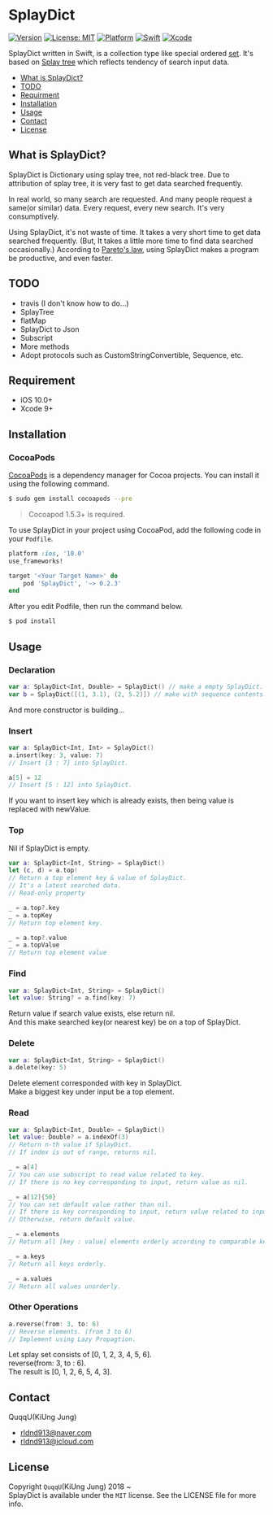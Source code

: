 # SplayDict


[![Version](https://img.shields.io/cocoapods/v/SplayDict.svg?style=flat)](https://cocoapods.org/pods/SplayDict)
[![License: MIT](https://img.shields.io/badge/License-MIT-blue.svg?style=flat)](https://github.com/QuqqU/SplayDict/blob/master/LICENSE)
[![Platform](https://img.shields.io/cocoapods/p/SplayDict.svg?style=flat)](https://cocoapods.org/pods/SplayDict)
[![Swift](https://img.shields.io/badge/Swift-4.0-%23FB613C.svg)](https://developer.apple.com/swift/)
[![Xcode](https://img.shields.io/badge/Xcode-9-green.svg)](https://developer.apple.com/xcode)



SplayDict written in Swift, is a collection type like special ordered [set](https://developer.apple.com/documentation/swift/set?changes=_2). 
It's based on [Splay tree](https://en.wikipedia.org/wiki/Splay_tree) which reflects tendency of search input data. 

- [What is SplayDict?](#why)
- [TODO](#TODO)
- [Requirment](#Requirment)
- [Installation](#Installation)
- [Usage](#Usage)
- [Contact](#Contact)
- [License](#License)


<a id="why"></a>
## What is SplayDict?
SplayDict is Dictionary using splay tree, not red-black tree.
Due to attribution of splay tree, it is very fast to get data searched frequently.

In real world, so many search are requested. And many people request a same(or similar) data. Every request, every new search. It's very consumptively. 

Using SplayDict, it's not waste of time. It takes a very short time to get data searched frequently. (But, It takes a little more time to find data searched occasionally.) 
According to [Pareto's law](https://en.wikipedia.org/wiki/Pareto_principle), using SplayDict makes a program be productive, and even faster.

<a id="TODO"></a>
## TODO
- travis (I don't know how to do...)
- SplayTree
- flatMap
- SplayDict to Json
- Subscript
- More methods
- Adopt protocols such as CustomStringConvertible, Sequence, etc.

<a id="Requirment"></a>
## Requirement

- iOS 10.0+
- Xcode 9+



<a id="Installation"></a>


## Installation
### CocoaPods

[CocoaPods](http://cocoapods.org) is a dependency manager for Cocoa projects. You can install it using the following command.

```bash
$ sudo gem install cocoapods --pre
```
> Cocoapod 1.5.3+ is required.

To use SplayDict in your project using CocoaPod, add the following code in your `Podfile`.

```ruby
platform :ios, '10.0'
use_frameworks!

target '<Your Target Name>' do
    pod 'SplayDict', '~> 0.2.3'
end
```


After you edit Podfile, then run the command below.

```bash
$ pod install
```

<a id="Usage"></a>
## Usage


### Declaration
```swift
var a: SplayDict<Int, Double> = SplayDict() // make a empty SplayDict.
var b = SplayDict([(1, 3.1), (2, 5.2)]) // make with sequence contents.
```
And more constructor is building...


### Insert
```swift
var a: SplayDict<Int, Int> = SplayDict()
a.insert(key: 3, value: 7)
// Insert [3 : 7] into SplayDict.

a[5] = 12
// Insert [5 : 12] into SplayDict.
```
If you want to insert key which is already exists,
then being value is replaced with newValue.


### Top
Nil if SplayDict is empty.
```swift
var a: SplayDict<Int, String> = SplayDict()
let (c, d) = a.top!
// Return a top element key & value of SplayDict.
// It's a latest searched data.
// Read-only property

_ = a.top?.key
_ = a.topKey
// Return top element key.

_ = a.top?.value
_ = a.topValue
// Return top element value
```

### Find
```swift
var a: SplayDict<Int, String> = SplayDict()
let value: String? = a.find(key: 7) 
```
Return value if search value exists, else return nil.  
And this make searched key(or nearest key) be on a top of SplayDict.


### Delete
```swift
var a: SplayDict<Int, String> = SplayDict()
a.delete(key: 5)
```
Delete element corresponded with key in SplayDict.  
Make a biggest key under input be a top element.


### Read
```swift
var a: SplayDict<Int, Double> = SplayDict()
let value: Double? = a.indexOf(3)
// Return n-th value if SplayDict.
// If index is out of range, returns nil.

_ = a[4]
// You can use subscript to read value related to key.
// If there is no key corresponding to input, return value as nil.

_ = a[12]{50}
// You can set default value rather than nil.
// If there is key corresponding to input, return value related to input key.
// Otherwise, return default value.

_ = a.elements
// Return all [key : value] elements orderly according to comparable key.

_ = a.keys
// Return all keys orderly.

_ = a.values
// Return all values unorderly.
``` 


### Other Operations
```swift
a.reverse(from: 3, to: 6)
// Reverse elements. (from 3 to 6)
// Implement using Lazy Propagtion.
```
Let splay set consists of [0, 1, 2, 3, 4, 5, 6].  
reverse(from: 3, to : 6).   
The result is [0, 1, 2, 6, 5, 4, 3].






<a id="Contact"></a>
## Contact

QuqqU(KiUng Jung)

- rldnd913@naver.com
- rldnd913@icloud.com


<a id="License"></a>
## License

Copyright `QuqqU`(KiUng Jung) 2018 ~   
SplayDict is available under the `MIT` license. See the LICENSE file for more info.
